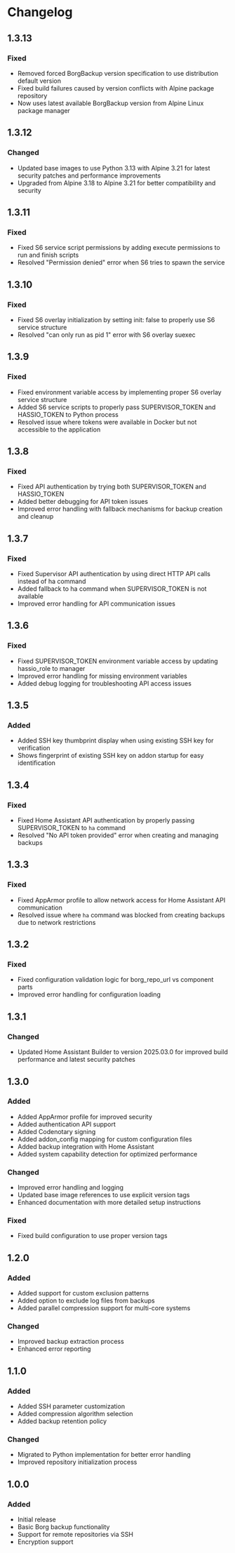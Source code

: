 # Changelog

## 1.3.13

### Fixed
- Removed forced BorgBackup version specification to use distribution default version
- Fixed build failures caused by version conflicts with Alpine package repository
- Now uses latest available BorgBackup version from Alpine Linux package manager

## 1.3.12

### Changed
- Updated base images to use Python 3.13 with Alpine 3.21 for latest security patches and performance improvements
- Upgraded from Alpine 3.18 to Alpine 3.21 for better compatibility and security

## 1.3.11

### Fixed
- Fixed S6 service script permissions by adding execute permissions to run and finish scripts
- Resolved "Permission denied" error when S6 tries to spawn the service

## 1.3.10

### Fixed
- Fixed S6 overlay initialization by setting init: false to properly use S6 service structure
- Resolved "can only run as pid 1" error with S6 overlay suexec

## 1.3.9

### Fixed
- Fixed environment variable access by implementing proper S6 overlay service structure
- Added S6 service scripts to properly pass SUPERVISOR_TOKEN and HASSIO_TOKEN to Python process
- Resolved issue where tokens were available in Docker but not accessible to the application

## 1.3.8

### Fixed
- Fixed API authentication by trying both SUPERVISOR_TOKEN and HASSIO_TOKEN
- Added better debugging for API token issues
- Improved error handling with fallback mechanisms for backup creation and cleanup

## 1.3.7

### Fixed
- Fixed Supervisor API authentication by using direct HTTP API calls instead of ha command
- Added fallback to ha command when SUPERVISOR_TOKEN is not available
- Improved error handling for API communication issues

## 1.3.6

### Fixed
- Fixed SUPERVISOR_TOKEN environment variable access by updating hassio_role to manager
- Improved error handling for missing environment variables
- Added debug logging for troubleshooting API access issues

## 1.3.5

### Added
- Added SSH key thumbprint display when using existing SSH key for verification
- Shows fingerprint of existing SSH key on addon startup for easy identification

## 1.3.4

### Fixed
- Fixed Home Assistant API authentication by properly passing SUPERVISOR_TOKEN to `ha` command
- Resolved "No API token provided" error when creating and managing backups

## 1.3.3

### Fixed
- Fixed AppArmor profile to allow network access for Home Assistant API communication
- Resolved issue where `ha` command was blocked from creating backups due to network restrictions

## 1.3.2

### Fixed
- Fixed configuration validation logic for borg_repo_url vs component parts
- Improved error handling for configuration loading

## 1.3.1

### Changed
- Updated Home Assistant Builder to version 2025.03.0 for improved build performance and latest security patches

## 1.3.0

### Added
- Added AppArmor profile for improved security
- Added authentication API support
- Added Codenotary signing
- Added addon_config mapping for custom configuration files
- Added backup integration with Home Assistant
- Added system capability detection for optimized performance

### Changed
- Improved error handling and logging
- Updated base image references to use explicit version tags
- Enhanced documentation with more detailed setup instructions

### Fixed
- Fixed build configuration to use proper version tags

## 1.2.0

### Added
- Added support for custom exclusion patterns
- Added option to exclude log files from backups
- Added parallel compression support for multi-core systems

### Changed
- Improved backup extraction process
- Enhanced error reporting

## 1.1.0

### Added
- Added SSH parameter customization
- Added compression algorithm selection
- Added backup retention policy

### Changed
- Migrated to Python implementation for better error handling
- Improved repository initialization process

## 1.0.0

### Added
- Initial release
- Basic Borg backup functionality
- Support for remote repositories via SSH
- Encryption support
